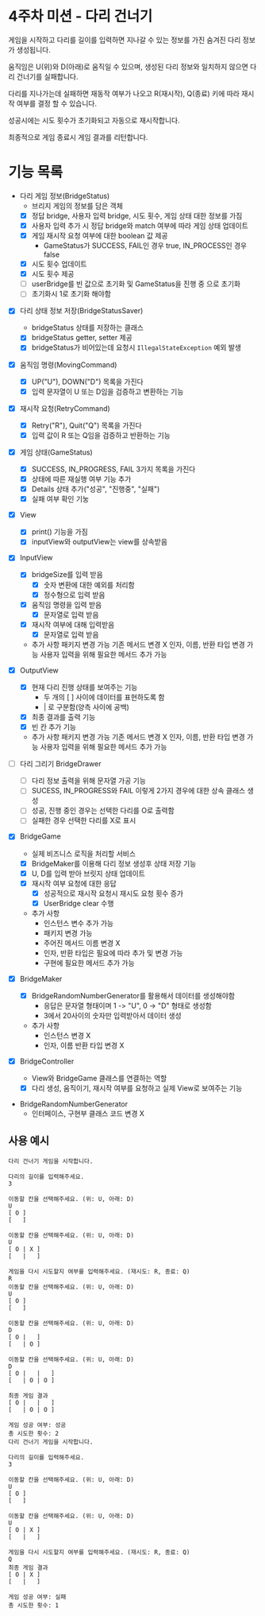 # 4주차 미션 - 다리 건너기

게임을 시작하고 다리를 길이를 입력하면 지나갈 수 있는 정보를 가진 숨겨진 다리 정보가 생성됩니다.

움직임은 U(위)와 D(아래)로 움직일 수 있으며, 생성된 다리 정보와 일치하지 않으면 다리 건너기를 실패합니다.

다리를 지나가는데 실패하면 재동작 여부가 나오고 R(재시작), Q(종료) 키에 따라 재시작 여부를
결정 할 수 있습니다.

성공시에는 시도 횟수가 초기화되고 자동으로 재시작합니다.

최종적으로 게임 종료시 게임 결과를 리턴합니다.


# 기능 목록

- 다리 게임 정보(BridgeStatus)
  - 브리지 게임의 정보를 담은 객체
  - [x] 정답 bridge, 사용자 입력 bridge, 시도 횟수, 게임 상태 대한 정보를 가짐
  - [x] 사용자 입력 추가 시 정답 bridge와 match 여부에 따라 게임 상태 업데이트
  - [x] 게임 재시작 요청 여부에 대한 boolean 값 제공
    - GameStatus가 SUCCESS, FAIL인 경우 true, IN_PROCESS인 경우 false
  - [x] 시도 횟수 업데이트
  - [x] 시도 횟수 제공
  - [ ] userBridge를 빈 값으로 초기화 및 GameStatus을 진행 중 으로 초기화
  - [ ] 초기화시 1로 초기화 해야함

- [x] 다리 상태 정보 저장(BridgeStatusSaver)
  - bridgeStatus 상태를 저장하는 클래스
  - [x] bridgeStatus getter, setter 제공
  - [x] bridgeStatus가 비어있는데 요청시 `IllegalStateException` 예외 발생

- [x] 움직임 명령(MovingCommand)
  - [x] UP("U"), DOWN("D") 목록을 가진다
  - [x] 입력 문자열이 U 또는 D임을 검증하고 변환하는 기능

- [x] 재시작 요청(RetryCommand)
  - [x] Retry("R"), Quit("Q") 목록을 가진다
  - [x] 입력 값이 R 또는 Q임을 검증하고 반환하는 기능

- [x] 게임 상태(GameStatus)
  - [x] SUCCESS, IN_PROGRESS, FAIL 3가지 목록을 가진다
  - [x] 상태에 따른 재실행 여부 기능 추가
  - [x] Details 상태 추가("성공", "진행중", "실패")
  - [x] 실패 여부 확인 기눙

- [x] View
  - [x] print() 기능을 가짐
  - [x] inputView와 outputView는 view를 상속받음

- [x] InputView
  - [x] bridgeSize를 입력 받음
    - [x] 숫자 변환에 대한 예외를 처리함
    - [x] 정수형으로 입력 받음
  - [x] 움직임 명령을 입력 받음
    - [x] 문자열로 입력 받음
  - [x] 재시작 여부에 대해 입력받음
    - [x] 문자열로 입력 받음
  - 추가 사항
    패키지 변경 가능
    기존 메서드 변경 X
    인자, 이름, 반환 타입 변경 가능
    사용자 입력을 위해 필요한 메서드 추가 가능

- [x] OutputView
  - [x] 현재 다리 진행 상태를 보여주는 기능
    - 두 개의 [ ] 사이에 데이터를 표현하도록 함
    - | 로 구분함(양측 사이에 공백)
  - [x] 최종 결과를 출력 기능
  - [x] 빈 칸 추가 기능
  - 추가 사항
    패키지 변경 가능
    기존 메서드 변경 X
    인자, 이름, 반환 타입 변경 가능
    사용자 입력을 위해 필요한 메서드 추가 가능

- [ ] 다리 그리기 BridgeDrawer
  - [ ] 다리 정보 출력을 위해 문자열 가공 기능
  - [ ] SUCESS, IN_PROGRESS와 FAIL 이렇게 2가지 경우에 대한 상속 클래스 생성
  - [ ] 성공, 진행 중인 경우는 선택한 다리를 O로 출력함
  - [ ] 실패한 경우 선택한 다리를 X로 표시

- [x] BridgeGame
  - 실제 비즈니스 로직을 처리할 서비스
  - [x] BridgeMaker를 이용해 다리 정보 생성후 상태 저장 기능
  - [x] U, D를 입력 받아 브릿지 상태 업데이트
  - [x] 재시작 여부 요청에 대한 응답
    - [x] 성공적으로 재시작 요청시 재시도 요청 횟수 증가
    - [x] UserBridge clear 수행
  - 추가 사항
    - 인스턴스 변수 추가 가능
    - 패키지 변경 가능
    - 주어진 메서드 이름 변경 X
    - 인자, 반환 타입은 필요에 따라 추가 및 변경 가능
    - 구현에 필요한 메서드 추가 가능

- [x] BridgeMaker
  - [x] BridgeRandomNumberGenerator를 활용해서 데이터를 생성해야함
    - 응답은 문자열 형태이며 1 -> "U", 0 -> "D" 형태로 생성함
    - 3에서 20사이의 숫자만 입력받아서 데이터 생성
  - 추가 사항
    - 인스턴스 변경 X
    - 인자, 이름 반환 타입 변경 X
    
- [x] BridgeController
  - View와 BridgeGame 클래스를 연결하는 역할
  - [x] 다리 생성, 움직이기, 재시작 여부를 요청하고 실제 View로 보여주는 기능
- BridgeRandomNumberGenerator
  - 인터페이스, 구현부 클래스 코드 변경 X

## 사용 예시

```text
다리 건너기 게임을 시작합니다.

다리의 길이를 입력해주세요.
3

이동할 칸을 선택해주세요. (위: U, 아래: D)
U
[ O ]
[   ]

이동할 칸을 선택해주세요. (위: U, 아래: D)
U
[ O | X ]
[   |   ]

게임을 다시 시도할지 여부를 입력해주세요. (재시도: R, 종료: Q)
R
이동할 칸을 선택해주세요. (위: U, 아래: D)
U
[ O ]
[   ]

이동할 칸을 선택해주세요. (위: U, 아래: D)
D
[ O |   ]
[   | O ]

이동할 칸을 선택해주세요. (위: U, 아래: D)
D
[ O |   |   ]
[   | O | O ]

최종 게임 결과
[ O |   |   ]
[   | O | O ]

게임 성공 여부: 성공
총 시도한 횟수: 2
다리 건너기 게임을 시작합니다.

다리의 길이를 입력해주세요.
3

이동할 칸을 선택해주세요. (위: U, 아래: D)
U
[ O ]
[   ]

이동할 칸을 선택해주세요. (위: U, 아래: D)
U
[ O | X ]
[   |   ]

게임을 다시 시도할지 여부를 입력해주세요. (재시도: R, 종료: Q)
Q
최종 게임 결과
[ O | X ]
[   |   ]

게임 성공 여부: 실패
총 시도한 횟수: 1

```